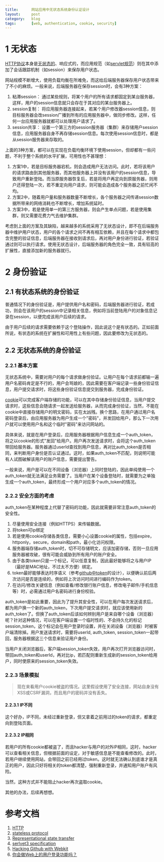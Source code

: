 ```yaml
---
title:      网站应用中无状态系统身份认证设计
layout:     post
category:   blog
tags:       [web, authentication, cookie, security]
---
```


# 1 无状态

[HTTP协议][3]本身是[无状态的][2]、响应式的，而应用规范（如[servlet规范][1]）则在其中添加了会话跟踪机制（如session）来保存用户状态。

网站规模不断增大，使用负载均衡在所难免，而这给后端服务器保存用户状态带来了不小的麻烦。一般来说，后端服务器在保存session时，会有3种方案：

1. 粘滞session： 通过某些规则，将某个用户的所有请求都固定到某台服务器，这样，用户的session信息就只会存在于其对应的某台服务器上。
2. session复制： 将应用服务器连接起来，若某个用户修改器session信息，则目标服务器会改session广播到所有的应用服务器中，做同步修改。这样，任何一台应用服务器就都可以处理用户请求了。
3. session共享： 设置一个第三方的session服务器（集群）来存储用户session信息，应用服务器自身不再存储session信息。每次使用session信息时，都是从session服务器来存取的。

上面的3种方案，都可以在实现在负载均衡环境下使用session，但却都有一些问题，不利于整个系统的水平扩展，可用性也不甚理想：

1. 方案1中，若是目标服务器宕机，则会造成用户无法访问。此时，若将该用户的请求路由到其他服务器，而其他服务器上并没有该用户的session信息，导致用户重新登陆。而当原服务器恢复后，若是将用户再定向到原服务器，则用户还得登陆一次，若不重定向用户请求，则可能会造成各个服务器之前忙闲不均。
2. 方案2中，随着用户量和服务器数量不断增长，各个服务器之间传递session数据所带来的网络消耗也不断增长，增加系统延时。
3. 方案3中，若是使用单一的第三方服务器，则会产生单点问题，若是使用集群，则又需要花费力气去维护集群。

考虑到上面的方案及其缺陷，越来越多的系统采用了无状态设计，即不在后端服务器中维护用户状态，用户的各个请求之间不再有相互依赖，并且在每个请求中都包含完整的验证信息，后端服务器在接收到请求后，再对用户身份进行验证，若验证通过则可以执行请求。使用无状态设计，后端服务器的角色完全一致，具有较高的扩展性，直接添加新的服务器就行。

# 2 身份验证

## 2.1 有状态系统的身份验证

普通情况下的身份验证是，用户提供用户名和密码，后端服务器进行验证，若成功，则会在该用户的session中记录相关信息，例如将当前登陆用户的对象信息记录在session，以便完成该用户后续的请求。

由于用户后续的请求需要依赖于这个登陆操作，因此说这个是有状态的。正如前面所说，有状态的系统在扩展性和可用性上有些问题，因此要修改为无状态的。

## 2.2 无状态系统的身份验证

### 2.2.1 基本方案

无状态系统中，需要对用户的每个请求做身份验证。让用户在每个请求前都输一遍用户名密码肯定是不行的，用户会骂娘的，因此需要在客户端记录一些身份验证信息，用户提交请求时，将这些身份验证信息提交到服务器，完成身份验证。

[cookie][5]可以完成客户端存储的功能，可以在其中存储身份验证信息，当用户提交请求时，这些信息会随请求一起发送给服务器，从而完成身份验证，当然，不能在cookie中直接存储用户的明文密码，实在太凶残。换个思路，在用户通过用户名密码登录后，由应用服务器为用户生成一个"密码"，并发回给用户，那么下一次用户就可以使用用户名和这个临时"密码"来访问网站的。

具体来说，就是在用户登录后，应用服务器根据用户信息生成一个auth_token，将之以cookie的形式"发回"给用户。用户再次发送请求时，会将这个auth_token带回给服务器。服务器通过userId查找到用户信息，再对比auth_token是否相同，来判断用户身份是否认证通过。这时，如果auth_token不匹配，则说明可能有人试图破解该用户的账户信息，需要提出警告。

一般来说，用户是可以在不同设备（浏览器）上同时登陆的，因此单纯使用一个auth_token就无法满足业务需要了。当用户在某个设备登陆时，就需要为之单独生成一个auth_token，最终形成一个用户对应多个auth_token的情况。

### 2.2.2 安全方面的考虑

auth_token在某种程度上代替了密码的功能，因此就需要非常注意auth_token的安全性。

1. 尽量使用安全连接（例如HTTPS）来传输数据。
2. 将token可ip绑定
3. 若是使用cookie存储各类信息，需要小心设置cookie的属性，包括expire，httponly，secure，domain和path，最小化访问权限。
4. 服务器端存储auth_token时，切不可存储明文，应该加密存储，否则一旦应用服务器被攻破，很有可能会威胁到所有用户的账户安全。
5. 由于各类token只是一个标记，可以任意复制，因此最好能够将之与用户IP（最好是MAC地址，不过太不方便）绑定。
6. token最好能够表达时序语义（参考[github中token][8]的设计），以便确认前后两次访问是否是连续的，例如将上次访问时间进行编码作为token。
7. 在访问/修改关键信息（例如查看/修改银行账户信息，修改电子邮件/手机信息等）时，必需通过用户名密码进行身份校验。

auth_token是如此重要，因此为了提升其安全性，可以在用户每次发送请求后，都为用户换一个新的auth_token，下次用户提交请求时，就应该使用新的auth_token了。但换了auth_token后该如何辨别用户是来自哪个设备（浏览器）呢？针对这种情况，可以在客户端设置一个临时性的、不会持久化的标记session_token，这个标记会在用户登录时设置，并在关闭设备（浏览器）时被客户端清除掉。用户发送请求时，需要将userId, auth_token, session_token一起带回，服务器根据这三个信息来验证用户身份。

当用户关闭浏览器后，客户端session_token失效，用户再次打开浏览器访问时，带回auth_token和userId，再对比ip，若匹配则重新生成新的session_token给用户，同时使原来的session_token失效。

### 2.2.3 场景模拟

>现在来看用户cookie被盗的情况。这里假设使用了安全连接，网站自身没有XSS或CSRF漏洞，而且用户的密码并没有丢失。

#### 2.2.3.1 IP不同

这个好办，IP不同，未经过重新登录，但又拿着之前用过的token的请求，都重定向到登陆页面。

#### 2.2.3.2 IP相同

若用户的所有cookie都被盗了，而且hacker与用户的对外IP相同，这时，hacker可以查看相关信息，但根据前面的设定，对于敏感信息是不能查看修改的。此时，若用户继续使用网站，会带回之前已经用过token。这时就无法确认到底谁才是真正的用户，因此只好将相关的token都清楚，强制重新登录，并通知用户账户有风险。

当然，这种方式并不能阻止hacker再次盗取cookie。

其他的办法，后续再想想。



# 参考文档

1. [HTTP][3]
2. [stateless protocol][2]
3. [Representational state transfer][4]
4. [serlvet3 specification][1]
5. [Hacking Github with Webkit][6]
6. [你会做Web上的用户登录功能吗？][7]






[1]:    https://jcp.org/en/jsr/detail?id=315
[2]:    https://en.wikipedia.org/wiki/Stateless_protocol
[3]:    https://www.ietf.org/rfc/rfc2616.txt
[4]:    https://en.wikipedia.org/wiki/Representational_state_transfer
[5]:    https://en.wikipedia.org/wiki/HTTP_cookie
[6]:    https://homakov.blogspot.com/2013/03/hacking-github-with-webkit.html
[7]:    https://coolshell.cn/articles/5353.html
[8]:    https://github.com